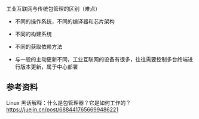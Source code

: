 



工业互联网与传统包管理的区别（难点）

+ 不同的操作系统，不同的编译器和芯片架构

+ 不同的构建系统

+ 不同的获取依赖方法
+ 与一般的主动更新不同，工业互联网的设备有很多，往往需要控制多台终端进行版本更新，属于中心部署

## 参考资料

Linux 黑话解释：什么是包管理器？它是如何工作的？https://juejin.cn/post/6884417656699486221